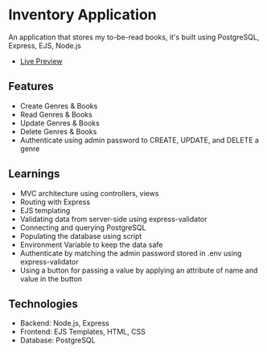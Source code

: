 # Inventory Application
An application that stores my to-be-read books, it's built using PostgreSQL, Express, EJS, Node.js
- [Live Preview](https://inventory-application-r3ew.onrender.com/)

## Features
- Create Genres & Books
- Read Genres & Books
- Update Genres & Books
- Delete Genres & Books
- Authenticate using admin password to CREATE, UPDATE, and DELETE a genre

## Learnings
- MVC architecture using controllers, views
- Routing with Express
- EJS templating
- Validating data from server-side using express-validator
- Connecting and querying PostgreSQL
- Populating the database using script
- Environment Variable to keep the data safe
- Authenticate by matching the admin password stored in .env using express-validator
- Using a button for passing a value by applying an attribute of name and value in the button

## Technologies
- Backend: Node.js, Express
- Frontend: EJS Templates, HTML, CSS
- Database: PostgreSQL
